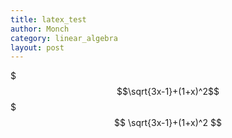 ```yaml
---
title: latex_test
author: Monch
category: linear_algebra
layout: post
---
```






$$$\sqrt{3x-1}+(1+x)^2$$$
$$
\sqrt{3x-1}+(1+x)^2
$$


